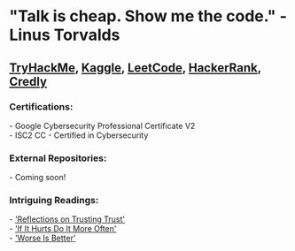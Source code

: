 <h1>"Talk is cheap. Show me the code." - Linus Torvalds</h1>
<h2>
  <a href="https://tryhackme.com/p/TrevorStahl">TryHackMe</a>,
  <a href="https://www.kaggle.com/trevorstahl">Kaggle</a>, 
  <a href="https://leetcode.com/u/tcs7890/">LeetCode</a>, 
  <a href="https://www.hackerrank.com/profile/stahltrevor5">HackerRank</a>,
  <a href="https://www.credly.com/users/trevor-stahl.6c3db822">Credly</a>
</h2>

<h3>
Certifications:
</h3>
- Google Cybersecurity Professional Certificate V2<br>
- ISC2 CC - Certified in Cybersecurity

<h3>
External Repositories:
</h3>
- Coming soon!

<h3>
Intriguing Readings:
</h3>
- <a href="https://www.cs.cmu.edu/~rdriley/487/papers/Thompson_1984_ReflectionsonTrustingTrust.pdf">'Reflections on Trusting Trust'</a><br>
- <a href="https://martinfowler.com/bliki/FrequencyReducesDifficulty.html">'If It Hurts Do It More Often'</a><br>
- <a href="https://www.dreamsongs.com/WIB.html">'Worse Is Better'</a><br>
